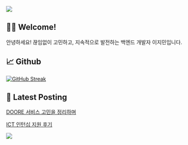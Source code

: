 <img src="https://capsule-render.vercel.app/api?type=waving&color=8B6D6D&height=150&section=header" />

## 👋🏻 Welcome!

안녕하세요! 끊임없이 고민하고, 지속적으로 발전하는 백엔드 개발자 이지민입니다.

## 📈 Github

[![GitHub Streak](https://streak-stats.demolab.com?user=JJimini&theme=onedark)](https://git.io/streak-stats)

## 📒 Latest Posting

[DOORE 서비스 고민을 정리하며](https://jjimini.github.io/posts/DOORE-%EC%84%9C%EB%B9%84%EC%8A%A4%EC%9D%98-%EA%B3%A0%EB%AF%BC%EC%9D%84-%EC%A0%95%EB%A6%AC%ED%95%98%EB%A9%B0/)

[ICT 인턴십 지원 후기](https://jjimini.github.io/posts/ICT-%EC%9D%B8%ED%84%B4-%EC%A7%80%EC%9B%90-%ED%9B%84%EA%B8%B0/)

<img src="https://capsule-render.vercel.app/api?type=waving&color=8B6D6D&height=150&section=footer" />

<!--
**JJimini/JJimini** is a ✨ _special_ ✨ repository because its `README.md` (this file) appears on your GitHub profile.

Here are some ideas to get you started:

- 🔭 I’m currently working on ...
- 🌱 I’m currently learning ...
- 👯 I’m looking to collaborate on ...
- 🤔 I’m looking for help with ...
- 💬 Ask me about ...
- 📫 How to reach me: ...
- 😄 Pronouns: ...
- ⚡ Fun fact: ...
-->
